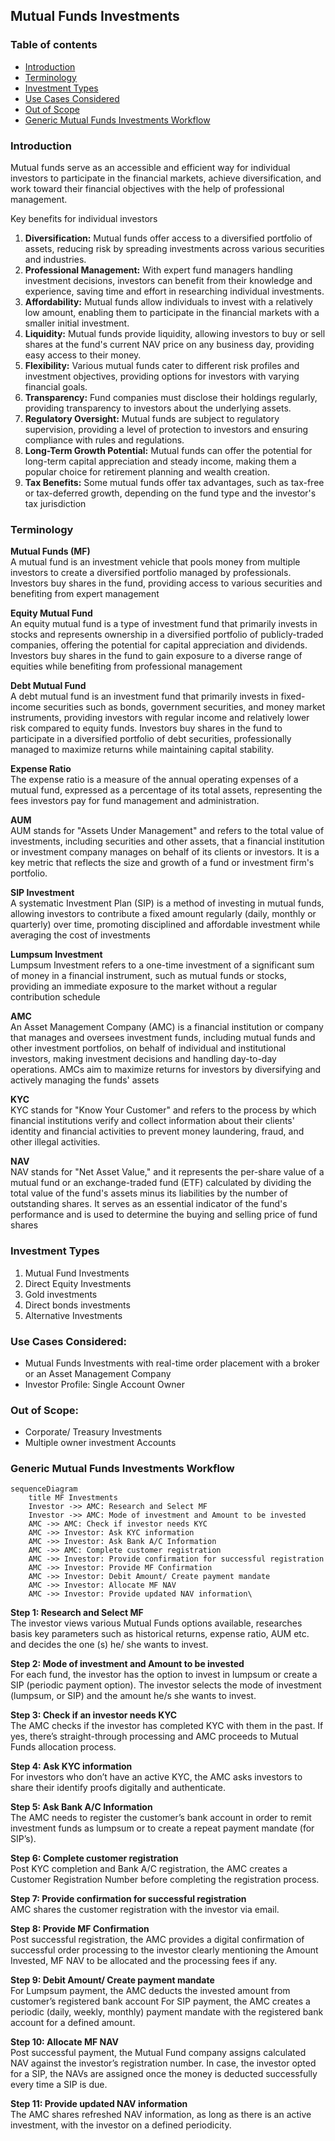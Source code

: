 ## Mutual Funds Investments

### Table of contents

- [Introduction](#introduction)
- [Terminology](#terminology)
- [Investment Types](#investment-types)
- [Use Cases Considered](#use-cases-considered)
- [Out of Scope](#use-cases-considered)
- [Generic Mutual Funds Investments Workflow](#generic-mutual-funds-investments-workflow)

### Introduction

Mutual funds serve as an accessible and efficient way for individual investors to participate in the financial markets, achieve diversification, and work toward their financial objectives with the help of professional management.

Key benefits for individual investors

1. **Diversification:** Mutual funds offer access to a diversified portfolio of assets, reducing risk by spreading investments across various securities and industries.
2. **Professional Management:** With expert fund managers handling investment decisions, investors can benefit from their knowledge and experience, saving time and effort in researching individual investments.
3. **Affordability:** Mutual funds allow individuals to invest with a relatively low amount, enabling them to participate in the financial markets with a smaller initial investment.
4. **Liquidity:** Mutual funds provide liquidity, allowing investors to buy or sell shares at the fund's current NAV price on any business day, providing easy access to their money.
5. **Flexibility:** Various mutual funds cater to different risk profiles and investment objectives, providing options for investors with varying financial goals.
6. **Transparency:** Fund companies must disclose their holdings regularly, providing transparency to investors about the underlying assets.
7. **Regulatory Oversight:** Mutual funds are subject to regulatory supervision, providing a level of protection to investors and ensuring compliance with rules and regulations.
8. **Long-Term Growth Potential:** Mutual funds can offer the potential for long-term capital appreciation and steady income, making them a popular choice for retirement planning and wealth creation.
9. **Tax Benefits:** Some mutual funds offer tax advantages, such as tax-free or tax-deferred growth, depending on the fund type and the investor's tax jurisdiction

### Terminology

**Mutual Funds (MF)** <br/>
A mutual fund is an investment vehicle that pools money from multiple investors to create a diversified portfolio managed by professionals. Investors buy shares in the fund, providing access to various securities and benefiting from expert management

**Equity Mutual Fund** <br/>
An equity mutual fund is a type of investment fund that primarily invests in stocks and represents ownership in a diversified portfolio of publicly-traded companies, offering the potential for capital appreciation and dividends. Investors buy shares in the fund to gain exposure to a diverse range of equities while benefiting from professional management

**Debt Mutual Fund** <br/>
A debt mutual fund is an investment fund that primarily invests in fixed-income securities such as bonds, government securities, and money market instruments, providing investors with regular income and relatively lower risk compared to equity funds. Investors buy shares in the fund to participate in a diversified portfolio of debt securities, professionally managed to maximize returns while maintaining capital stability.

**Expense Ratio** <br/>
The expense ratio is a measure of the annual operating expenses of a mutual fund, expressed as a percentage of its total assets, representing the fees investors pay for fund management and administration.

**AUM** <br/>
AUM stands for "Assets Under Management" and refers to the total value of investments, including securities and other assets, that a financial institution or investment company manages on behalf of its clients or investors. It is a key metric that reflects the size and growth of a fund or investment firm's portfolio.

**SIP Investment** <br />
A systematic Investment Plan (SIP) is a method of investing in mutual funds, allowing investors to contribute a fixed amount regularly (daily, monthly or quarterly) over time, promoting disciplined and affordable investment while averaging the cost of investments

**Lumpsum Investment** <br />
Lumpsum Investment refers to a one-time investment of a significant sum of money in a financial instrument, such as mutual funds or stocks, providing an immediate exposure to the market without a regular contribution schedule

**AMC** <br />
An Asset Management Company (AMC) is a financial institution or company that manages and oversees investment funds, including mutual funds and other investment portfolios, on behalf of individual and institutional investors, making investment decisions and handling day-to-day operations. AMCs aim to maximize returns for investors by diversifying and actively managing the funds' assets

**KYC** <br />
KYC stands for "Know Your Customer" and refers to the process by which financial institutions verify and collect information about their clients' identity and financial activities to prevent money laundering, fraud, and other illegal activities.

**NAV** <br />
NAV stands for "Net Asset Value," and it represents the per-share value of a mutual fund or an exchange-traded fund (ETF) calculated by dividing the total value of the fund's assets minus its liabilities by the number of outstanding shares. It serves as an essential indicator of the fund's performance and is used to determine the buying and selling price of fund shares

### Investment Types

1. Mutual Fund Investments
2. Direct Equity Investments
3. Gold investments
4. Direct bonds investments
5. Alternative Investments

### Use Cases Considered:

- Mutual Funds Investments with real-time order placement with a broker or an Asset Management Company
- Investor Profile: Single Account Owner

### Out of Scope:

- Corporate/ Treasury Investments
- Multiple owner investment Accounts

### Generic Mutual Funds Investments Workflow

```mermaid
sequenceDiagram
    title MF Investments
    Investor ->> AMC: Research and Select MF
    Investor ->> AMC: Mode of investment and Amount to be invested
    AMC ->> AMC: Check if investor needs KYC
    AMC ->> Investor: Ask KYC information
    AMC ->> Investor: Ask Bank A/C Information
    AMC ->> AMC: Complete customer registration
    AMC ->> Investor: Provide confirmation for successful registration
    AMC ->> Investor: Provide MF Confirmation
    AMC ->> Investor: Debit Amount/ Create payment mandate
    AMC ->> Investor: Allocate MF NAV
    AMC ->> Investor: Provide updated NAV information\
```

**Step 1: Research and Select MF** <br />
The investor views various Mutual Funds options available, researches basis key parameters such as historical returns, expense ratio, AUM etc. and decides the one (s) he/ she wants to invest.

**Step 2: Mode of investment and Amount to be invested** <br />
For each fund, the investor has the option to invest in lumpsum or create a SIP (periodic payment option).
The investor selects the mode of investment (lumpsum, or SIP) and the amount he/s she wants to invest.

**Step 3: Check if an investor needs KYC** <br />
The AMC checks if the investor has completed KYC with them in the past. If yes, there’s straight-through processing and AMC proceeds to Mutual Funds allocation process.

**Step 4: Ask KYC information** <br />
For investors who don’t have an active KYC, the AMC asks investors to share their identify proofs digitally and authenticate.

**Step 5: Ask Bank A/C Information** <br />
The AMC needs to register the customer’s bank account in order to remit investment funds as lumpsum or to create a repeat payment mandate (for SIP’s).

**Step 6: Complete customer registration** <br />
Post KYC completion and Bank A/C registration, the AMC creates a Customer Registration Number before completing the registration process.

**Step 7: Provide confirmation for successful registration** <br />
AMC shares the customer registration with the investor via email.

**Step 8: Provide MF Confirmation** <br />
Post successful registration, the AMC provides a digital confirmation of successful order processing to the investor clearly mentioning the Amount Invested, MF NAV to be allocated and the processing fees if any.

**Step 9: Debit Amount/ Create payment mandate** <br />
For Lumpsum payment, the AMC deducts the invested amount from customer’s registered bank account
For SIP payment, the AMC creates a periodic (daily, weekly, monthly) payment mandate with the registered bank account for a defined amount.

**Step 10: Allocate MF NAV** <br />
Post successful payment, the Mutual Fund company assigns calculated NAV against the investor’s registration number. In case, the investor opted for a SIP, the NAVs are assigned once the money is deducted successfully every time a SIP is due.

**Step 11: Provide updated NAV information** <br />
The AMC shares refreshed NAV information, as long as there is an active investment, with the investor on a defined periodicity.
